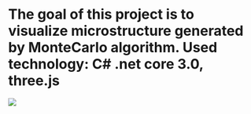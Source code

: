 # The goal of this project is to visualize microstructure generated by MonteCarlo algorithm. Used technology: C# .net core 3.0, three.js

![](DiscreteMethods.gif)
